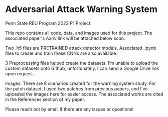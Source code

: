 # Adversarial Attack Warning System
Penn State REU Program 2023 P1 Project.

This repo contains all code, data, and images used for this project. The associated paper's Axriv link will be attached below soon.

Two .h5 files are PRETRAINED attack detector models. Associated .ipynb files to create and train these CNNs are also available. 

3 Preprocessing files helped create the datasets. I'm unable to upload the custom datasets onto Github, unfortunately. I can send a Google Drive link upon request.

Images: There are 8 scenarios created for the warning system study. For the patch dataset, I used two patches from previous papers, and I've uploaded the images here for easier access. The associated works are cited in the References section of my paper.

Please reach out by email if there are any issues or questions!
